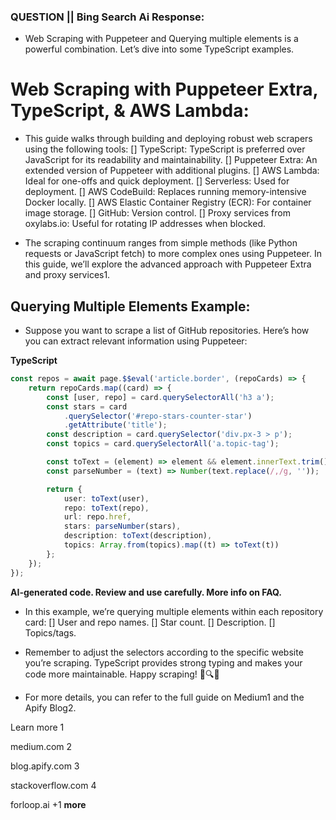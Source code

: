 ### QUESTION || Bing Search Ai Response:

-   Web Scraping with Puppeteer and Querying multiple elements is a powerful combination. Let’s dive into some TypeScript examples.

# Web Scraping with Puppeteer Extra, TypeScript, & AWS Lambda:

-   This guide walks through building and deploying robust web scrapers using the following tools:
    [] TypeScript: TypeScript is preferred over JavaScript for its readability and maintainability.
    [] Puppeteer Extra: An extended version of Puppeteer with additional plugins.
    [] AWS Lambda: Ideal for one-offs and quick deployment.
    [] Serverless: Used for deployment.
    [] AWS CodeBuild: Replaces running memory-intensive Docker locally.
    [] AWS Elastic Container Registry (ECR): For container image storage.
    [] GitHub: Version control.
    [] Proxy services from oxylabs.io: Useful for rotating IP addresses when blocked.

-   The scraping continuum ranges from simple methods (like Python requests or JavaScript fetch) to more complex ones using Puppeteer. In this guide, we’ll explore the advanced approach with Puppeteer Extra and proxy services1.

## **Querying Multiple Elements Example**:

-   Suppose you want to scrape a list of GitHub repositories. Here’s how you can extract relevant information using Puppeteer:

**TypeScript**

```typescript
const repos = await page.$$eval('article.border', (repoCards) => {
	return repoCards.map((card) => {
		const [user, repo] = card.querySelectorAll('h3 a');
		const stars = card
			.querySelector('#repo-stars-counter-star')
			.getAttribute('title');
		const description = card.querySelector('div.px-3 > p');
		const topics = card.querySelectorAll('a.topic-tag');

		const toText = (element) => element && element.innerText.trim();
		const parseNumber = (text) => Number(text.replace(/,/g, ''));

		return {
			user: toText(user),
			repo: toText(repo),
			url: repo.href,
			stars: parseNumber(stars),
			description: toText(description),
			topics: Array.from(topics).map((t) => toText(t))
		};
	});
});
```

**AI-generated code. Review and use carefully. More info on FAQ.**

-   In this example, we’re querying multiple elements within each repository card:
    [] User and repo names.
    [] Star count.
    [] Description.
    [] Topics/tags.

-   Remember to adjust the selectors according to the specific website you’re scraping. TypeScript provides strong typing and makes your code more maintainable. Happy scraping! 🚀🔍🌐

-   For more details, you can refer to the full guide on Medium1 and the Apify Blog2.

Learn more
1

medium.com
2

blog.apify.com
3

stackoverflow.com
4

forloop.ai
+1 **more**
